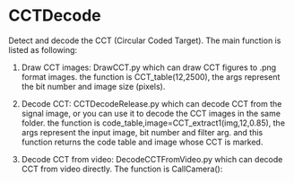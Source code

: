 # CCTDecode
 Detect and decode the CCT (Circular Coded Target).
The main function is listed as following:

1. Draw CCT images: DrawCCT.py
   which can draw CCT figures to .png format images. the function is CCT_table(12,2500), the args represent the bit number and image size (pixels).
   
2. Decode CCT: CCTDecodeRelease.py
   which can decode CCT from the signal image, or you can use it to decode the CCT images in the same folder.
   the function is code_table,image=CCT_extract1(img,12,0.85), the args represent the input image, bit number and filter arg. and this function returns the code table and image whose CCT is marked.
   
3. Decode CCT from video: DecodeCCTFromVideo.py
   which can decode CCT from video directly. The function is CallCamera():
